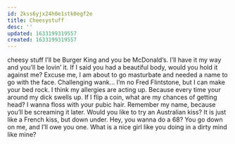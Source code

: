 ```yaml
---
id: 2kss6yjx24h0e1stk0egf2e
title: Cheesystuff
desc: ''
updated: 1633199319557
created: 1633199319557
---
```


cheesy stuff
I’ll be Burger King and you be McDonald’s. I’ll have it my way and you’ll be lovin’ it.
If I said you had a beautiful body, would you hold it against me?
Excuse me, I am about to go masturbate and needed a name to go with the face.
Challenging wank...
I’m no Fred Flintstone, but I can make your bed rock.
I think my allergies are acting up. Because every time your around my dick swells up.
If I flip a coin, what are my chances of getting head?
I wanna floss with your pubic hair.
Remember my name, because you’ll be screaming it later.
Would you like to try an Australian kiss? It is just like a French kiss, but down under.
Hey, you wanna do a 68? You go down on me, and I’ll owe you one.
What is a nice girl like you doing in a dirty mind like mine?
